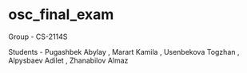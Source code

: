 # osc_final_exam
Group - CS-2114S

Students - Pugashbek Abylay , Marart Kamila , Usenbekova Togzhan , Alpysbaev Adilet , Zhanabilov Almaz
